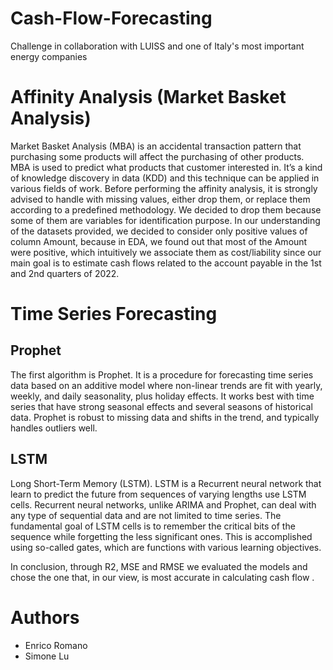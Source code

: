# Cash-Flow-Forecasting
Challenge in collaboration with LUISS and one of Italy's most important energy companies

# Affinity Analysis (Market Basket Analysis)
Market Basket Analysis (MBA) is an accidental transaction pattern that purchasing some products will affect the purchasing of other products. MBA is used to predict what products that customer interested in. It’s a kind of knowledge discovery in data (KDD) and this technique can be applied in various fields of work. Before performing the affinity analysis, it is strongly advised to handle with missing values, either drop them, or replace them according to a predefined methodology. We decided to drop them because some of them are variables for identification purpose. In our understanding of the datasets provided, we decided to consider only positive values of column Amount, because in EDA, we found out that most of the Amount were positive, which intuitively we associate them as cost/liability since our main goal is to estimate cash flows related to the account payable in the 1st and 2nd quarters of 2022.

# Time Series Forecasting
## Prophet
The first algorithm is Prophet. It is a procedure for forecasting time series data based on an additive model where non-linear trends are fit with yearly, weekly, and daily seasonality, plus holiday effects. It works best with time series that have strong seasonal effects and several seasons of historical data. Prophet is robust to missing data and shifts in the trend, and typically handles outliers well.

## LSTM
Long Short-Term Memory (LSTM). LSTM is a Recurrent neural network that learn to predict the future from sequences of varying lengths use LSTM cells. Recurrent neural networks, unlike ARIMA and Prophet, can deal with any type of sequential data and are not limited to time series. The fundamental goal of LSTM cells is to remember the critical bits of the sequence while forgetting the less significant ones. This is accomplished using so-called gates, which are functions with various learning objectives.

In conclusion, through R2, MSE and RMSE we evaluated the models and chose the one that, in our view, is most accurate in calculating cash flow .

# Authors
- Enrico Romano
- Simone Lu 
